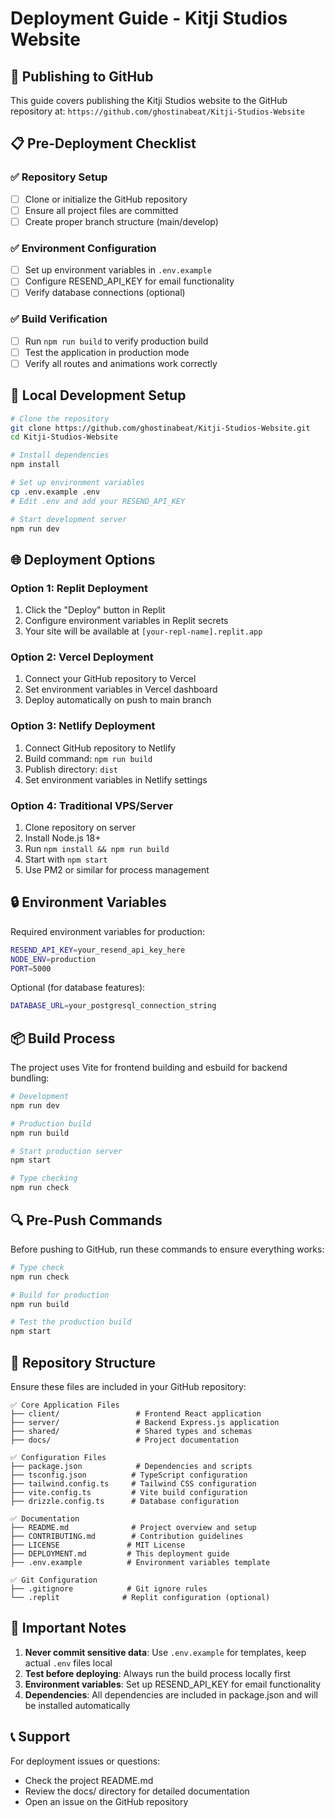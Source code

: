 # Deployment Guide - Kitji Studios Website

## 🚀 Publishing to GitHub

This guide covers publishing the Kitji Studios website to the GitHub repository at: `https://github.com/ghostinabeat/Kitji-Studios-Website`

## 📋 Pre-Deployment Checklist

### ✅ Repository Setup
- [ ] Clone or initialize the GitHub repository
- [ ] Ensure all project files are committed
- [ ] Create proper branch structure (main/develop)

### ✅ Environment Configuration
- [ ] Set up environment variables in `.env.example`
- [ ] Configure RESEND_API_KEY for email functionality
- [ ] Verify database connections (optional)

### ✅ Build Verification
- [ ] Run `npm run build` to verify production build
- [ ] Test the application in production mode
- [ ] Verify all routes and animations work correctly

## 🔧 Local Development Setup

```bash
# Clone the repository
git clone https://github.com/ghostinabeat/Kitji-Studios-Website.git
cd Kitji-Studios-Website

# Install dependencies
npm install

# Set up environment variables
cp .env.example .env
# Edit .env and add your RESEND_API_KEY

# Start development server
npm run dev
```

## 🌐 Deployment Options

### Option 1: Replit Deployment
1. Click the "Deploy" button in Replit
2. Configure environment variables in Replit secrets
3. Your site will be available at `[your-repl-name].replit.app`

### Option 2: Vercel Deployment
1. Connect your GitHub repository to Vercel
2. Set environment variables in Vercel dashboard
3. Deploy automatically on push to main branch

### Option 3: Netlify Deployment
1. Connect GitHub repository to Netlify
2. Build command: `npm run build`
3. Publish directory: `dist`
4. Set environment variables in Netlify settings

### Option 4: Traditional VPS/Server
1. Clone repository on server
2. Install Node.js 18+
3. Run `npm install && npm run build`
4. Start with `npm start`
5. Use PM2 or similar for process management

## 🔒 Environment Variables

Required environment variables for production:

```bash
RESEND_API_KEY=your_resend_api_key_here
NODE_ENV=production
PORT=5000
```

Optional (for database features):
```bash
DATABASE_URL=your_postgresql_connection_string
```

## 📦 Build Process

The project uses Vite for frontend building and esbuild for backend bundling:

```bash
# Development
npm run dev

# Production build
npm run build

# Start production server
npm start

# Type checking
npm run check
```

## 🔍 Pre-Push Commands

Before pushing to GitHub, run these commands to ensure everything works:

```bash
# Type check
npm run check

# Build for production
npm run build

# Test the production build
npm start
```

## 📁 Repository Structure

Ensure these files are included in your GitHub repository:

```
✅ Core Application Files
├── client/                 # Frontend React application
├── server/                 # Backend Express.js application
├── shared/                 # Shared types and schemas
├── docs/                   # Project documentation

✅ Configuration Files
├── package.json            # Dependencies and scripts
├── tsconfig.json          # TypeScript configuration
├── tailwind.config.ts     # Tailwind CSS configuration
├── vite.config.ts         # Vite build configuration
├── drizzle.config.ts      # Database configuration

✅ Documentation
├── README.md              # Project overview and setup
├── CONTRIBUTING.md        # Contribution guidelines
├── LICENSE               # MIT License
├── DEPLOYMENT.md         # This deployment guide
├── .env.example          # Environment variables template

✅ Git Configuration
├── .gitignore            # Git ignore rules
└── .replit              # Replit configuration (optional)
```

## 🚨 Important Notes

1. **Never commit sensitive data**: Use `.env.example` for templates, keep actual `.env` files local
2. **Test before deploying**: Always run the build process locally first
3. **Environment variables**: Set up RESEND_API_KEY for email functionality
4. **Dependencies**: All dependencies are included in package.json and will be installed automatically

## 📞 Support

For deployment issues or questions:
- Check the project README.md
- Review the docs/ directory for detailed documentation
- Open an issue on the GitHub repository